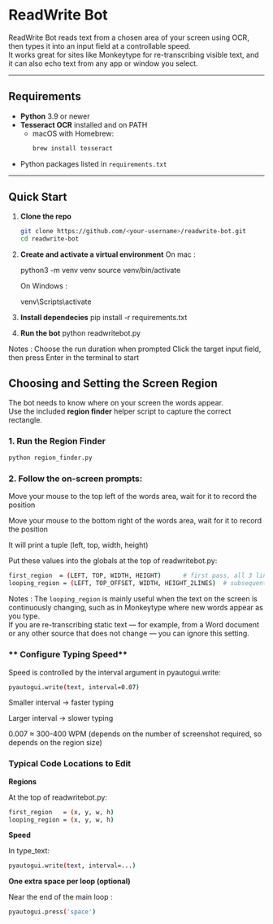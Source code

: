 # ReadWrite Bot

ReadWrite Bot reads text from a chosen area of your screen using OCR, then types it into an input field at a controllable speed.  
It works great for sites like Monkeytype for re-transcribing visible text, and it can also echo text from any app or window you select.

---

## Requirements

- **Python** 3.9 or newer  
- **Tesseract OCR** installed and on PATH  
  - macOS with Homebrew:  
    ```bash
    brew install tesseract
    ```
- Python packages listed in `requirements.txt`

---

## Quick Start

1. **Clone the repo**
   ```bash
   git clone https://github.com/<your-username>/readwrite-bot.git
   cd readwrite-bot
   
2. **Create and activate a virtual environment**
   On mac :
   
   python3 -m venv venv
   source venv/bin/activate

   On Windows :
   
   venv\Scripts\activate
3. **Install dependecies**
   pip install -r requirements.txt

4. **Run the bot**
python readwritebot.py

Notes :
Choose the run duration when prompted
Click the target input field, then press Enter in the terminal to start


## Choosing and Setting the Screen Region

The bot needs to know where on your screen the words appear.  
Use the included **region finder** helper script to capture the correct rectangle.

### 1. Run the Region Finder
```bash
python region_finder.py
```
### **2. Follow the on-screen prompts:**
Move your mouse to the top left of the words area, wait for it to record the position

Move your mouse to the bottom right of the words area, wait for it to record the position

It will print a tuple (left, top, width, height)

Put these values into the globals at the top of readwritebot.py:
```bash
first_region  = (LEFT, TOP, WIDTH, HEIGHT)      # first pass, all 3 lines
looping_region = (LEFT, TOP_OFFSET, WIDTH, HEIGHT_2LINES)  # subsequent passes, bottom 2 lines
```

Notes :
The `looping_region` is mainly useful when the text on the screen is continuously changing, such as in Monkeytype where new words appear as you type.  
If you are re-transcribing static text — for example, from a Word document or any other source that does not change — you can ignore this setting.

### ** Configure Typing Speed**
Speed is controlled by the interval argument in pyautogui.write:
```bash
pyautogui.write(text, interval=0.07)
```
Smaller interval → faster typing

Larger interval → slower typing

0.007 ≈ 300-400 WPM (depends on the number of screenshot required, so depends on the region size)

### **Typical Code Locations to Edit**
**Regions**

At the top of readwritebot.py:
```bash
first_region   = (x, y, w, h)
looping_region = (x, y, w, h)
```
**Speed**

In type_text:
```bash
pyautogui.write(text, interval=...)
```
**One extra space per loop (optional)**

Near the end of the main loop :

```bash
pyautogui.press('space')
```
